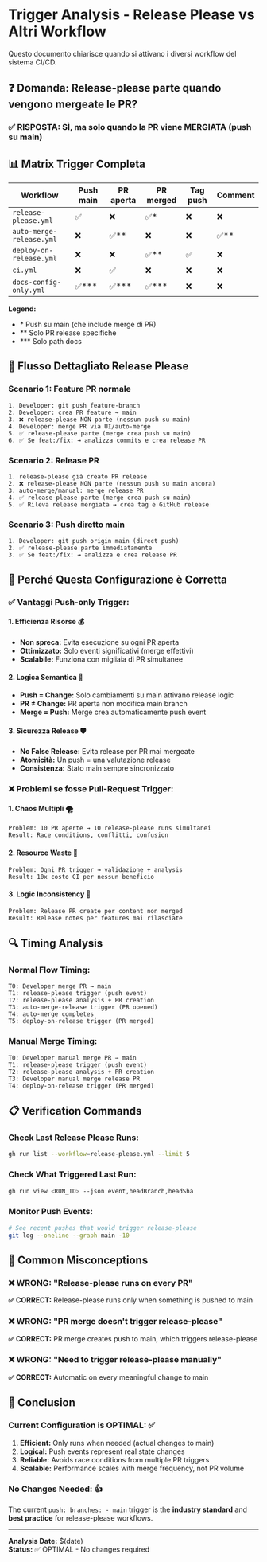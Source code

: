 # Trigger Analysis - Release Please vs Altri Workflow

Questo documento chiarisce quando si attivano i diversi workflow del sistema CI/CD.

## ❓ **Domanda:** Release-please parte quando vengono mergeate le PR?

### ✅ **RISPOSTA: SÌ, ma solo quando la PR viene MERGIATA (push su main)**

## 📊 **Matrix Trigger Completa**

| Workflow                 | Push main | PR aperta | PR merged | Tag push | Comment |
| ------------------------ | --------- | --------- | --------- | -------- | ------- |
| `release-please.yml`     | ✅        | ❌        | ✅\*      | ❌       | ❌      |
| `auto-merge-release.yml` | ❌        | ✅\*\*    | ❌        | ❌       | ✅\*\*  |
| `deploy-on-release.yml`  | ❌        | ❌        | ✅\*\*    | ✅       | ❌      |
| `ci.yml`                 | ❌        | ✅        | ❌        | ❌       | ❌      |
| `docs-config-only.yml`   | ✅\*\*\*  | ✅\*\*\*  | ✅\*\*\*  | ❌       | ❌      |

**Legend:**

- \* Push su main (che include merge di PR)
- \*\* Solo PR release specifiche
- \*\*\* Solo path docs

## 🔄 **Flusso Dettagliato Release Please**

### **Scenario 1: Feature PR normale**

```
1. Developer: git push feature-branch
2. Developer: crea PR feature → main
3. ❌ release-please NON parte (nessun push su main)
4. Developer: merge PR via UI/auto-merge
5. ✅ release-please parte (merge crea push su main)
6. ✅ Se feat:/fix: → analizza commits e crea release PR
```

### **Scenario 2: Release PR**

```
1. release-please già creato PR release
2. ❌ release-please NON parte (nessun push su main ancora)
3. auto-merge/manual: merge release PR
4. ✅ release-please parte (merge crea push su main)
5. ✅ Rileva release mergiata → crea tag e GitHub release
```

### **Scenario 3: Push diretto main**

```
1. Developer: git push origin main (direct push)
2. ✅ release-please parte immediatamente
3. ✅ Se feat:/fix: → analizza e crea release PR
```

## 🎯 **Perché Questa Configurazione è Corretta**

### ✅ **Vantaggi Push-only Trigger:**

#### **1. Efficienza Risorse** 💰

- **Non spreca:** Evita esecuzione su ogni PR aperta
- **Ottimizzato:** Solo eventi significativi (merge effettivi)
- **Scalabile:** Funziona con migliaia di PR simultanee

#### **2. Logica Semantica** 🧠

- **Push = Change:** Solo cambiamenti su main attivano release logic
- **PR ≠ Change:** PR aperta non modifica main branch
- **Merge = Push:** Merge crea automaticamente push event

#### **3. Sicurezza Release** 🛡️

- **No False Release:** Evita release per PR mai mergeate
- **Atomicità:** Un push = una valutazione release
- **Consistenza:** Stato main sempre sincronizzato

### ❌ **Problemi se fosse Pull-Request Trigger:**

#### **1. Chaos Multipli** 🌪️

```
Problem: 10 PR aperte → 10 release-please runs simultanei
Result: Race conditions, conflitti, confusion
```

#### **2. Resource Waste** 💸

```
Problem: Ogni PR trigger → validazione + analysis
Result: 10x costo CI per nessun beneficio
```

#### **3. Logic Inconsistency** 🔄

```
Problem: Release PR create per content non merged
Result: Release notes per features mai rilasciate
```

## 🔍 **Timing Analysis**

### **Normal Flow Timing:**

```
T0: Developer merge PR → main
T1: release-please trigger (push event)
T2: release-please analysis + PR creation
T3: auto-merge-release trigger (PR opened)
T4: auto-merge completes
T5: deploy-on-release trigger (PR merged)
```

### **Manual Merge Timing:**

```
T0: Developer manual merge PR → main
T1: release-please trigger (push event)
T2: release-please analysis + PR creation
T3: Developer manual merge release PR
T4: deploy-on-release trigger (PR merged)
```

## 📋 **Verification Commands**

### **Check Last Release Please Runs:**

```bash
gh run list --workflow=release-please.yml --limit 5
```

### **Check What Triggered Last Run:**

```bash
gh run view <RUN_ID> --json event,headBranch,headSha
```

### **Monitor Push Events:**

```bash
# See recent pushes that would trigger release-please
git log --oneline --graph main -10
```

## 🚨 **Common Misconceptions**

### ❌ **WRONG:** "Release-please runs on every PR"

**✅ CORRECT:** Release-please runs only when something is pushed to main

### ❌ **WRONG:** "PR merge doesn't trigger release-please"

**✅ CORRECT:** PR merge creates push to main, which triggers release-please

### ❌ **WRONG:** "Need to trigger release-please manually"

**✅ CORRECT:** Automatic on every meaningful change to main

## 🎯 **Conclusion**

### **Current Configuration is OPTIMAL:** ✅

1. **Efficient:** Only runs when needed (actual changes to main)
2. **Logical:** Push events represent real state changes
3. **Reliable:** Avoids race conditions from multiple PR triggers
4. **Scalable:** Performance scales with merge frequency, not PR volume

### **No Changes Needed:** 👍

The current `push: branches: - main` trigger is the **industry standard** and **best practice** for release-please workflows.

---

**Analysis Date:** $(date)  
**Status:** ✅ OPTIMAL - No changes required
